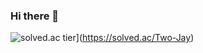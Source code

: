 ### Hi there 👋

![solved.ac tier](http://mazassumnida.wtf/api/generate_badge?boj=Two-Jay)](https://solved.ac/Two-Jay)
